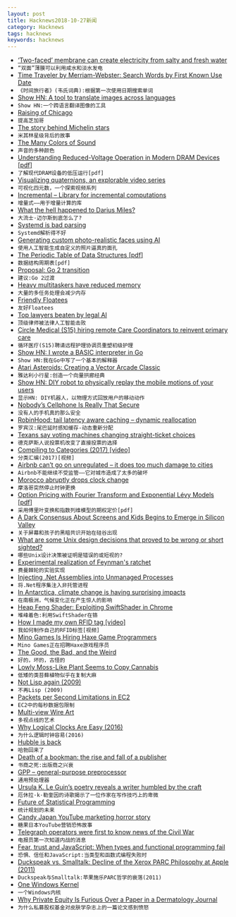 ```yaml
---
layout: post
title: Hacknews2018-10-27新闻
category: Hacknews
tags: hacknews
keywords: hacknews
---
```




- [‘Two-faced’ membrane can create electricity from salty and fresh water](http://www.sciencemag.org/news/2018/10/two-faced-membrane-can-create-electricity-nothing-salty-water)
- `“双面”薄膜可以利用咸水和淡水发电`
- [Time Traveler by Merriam-Webster: Search Words by First Known Use Date](https://www.merriam-webster.com/time-traveler)
- `《时间旅行者》(韦氏词典):根据第一次使用日期搜索单词`
- [Show HN: A tool to translate images across languages](https://blog.imgtranslate.com/what/)
- `Show HN:一个跨语言翻译图像的工具`
- [Raising of Chicago](https://en.wikipedia.org/wiki/Raising_of_Chicago)
- `提高芝加哥`
- [The story behind Michelin stars](http://www.bbc.com/travel/story/20181024-the-ingenious-story-behind-michelin-stars)
- `米其林星级背后的故事`
- [The Many Colors of Sound](https://www.theatlantic.com/science/archive/2016/02/white-noise-sound-colors/462972/?single_page=true)
- `声音的多种颜色`
- [Understanding Reduced-Voltage Operation in Modern DRAM Devices [pdf]](http://www.pdl.cmu.edu/PDL-FTP/NVM/17sigmetrics_voltron.pdf)
- `了解现代DRAM设备的低压运行[pdf]`
- [Visualizing quaternions, an explorable video series](https://eater.net/quaternions)
- `可视化四元数，一个探索视频系列`
- [Incremental – Library for incremental computations](https://opensource.janestreet.com/incremental/)
- `增量式——用于增量计算的库`
- [What the hell happened to Darius Miles?](https://www.theplayerstribune.com/en-us/articles/what-the-hell-happened-to-darius-miles)
- `大流士·迈尔斯到底怎么了?`
- [Systemd is bad parsing](https://blog.erratasec.com/2018/10/systemd-is-bad-parsing-and-should-feel.html)
- `Systemd解析得不好`
- [Generating custom photo-realistic faces using AI](https://blog.insightdatascience.com/generating-custom-photo-realistic-faces-using-ai-d170b1b59255)
- `使用人工智能生成自定义的照片逼真的面孔`
- [The Periodic Table of Data Structures [pdf]](https://stratos.seas.harvard.edu/files/stratos/files/periodictabledatastructures.pdf)
- `数据结构周期表[pdf]`
- [Proposal: Go 2 transition](https://github.com/golang/proposal/blob/master/design/28221-go2-transitions.md)
- `建议:Go 2过渡`
- [Heavy multitaskers have reduced memory](https://news.stanford.edu/2018/10/25/decade-data-reveals-heavy-multitaskers-reduced-memory-psychologist-says/)
- `大量的多任务处理会减少内存`
- [Friendly Floatees](https://en.wikipedia.org/wiki/Friendly_Floatees)
- `友好Floatees`
- [Top lawyers beaten by legal AI](https://hackernoon.com/20-top-lawyers-were-beaten-by-legal-ai-here-are-their-surprising-responses-5dafdf25554d)
- `顶级律师被法律人工智能击败`
- [Circle Medical (S15) hiring remote Care Coordinators to reinvent primary care](https://jobs.lever.co/circlemedical/63b62b12-1904-4043-8b2a-81109d3551d5?lever-origin=applied&amp;lever-source%5B%5D=HACKERNEWS)
- `循环医疗(S15)聘请远程护理协调员重塑初级护理`
- [Show HN: I wrote a BASIC interpreter in Go](https://github.com/skx/gobasic)
- `Show HN:我在Go中写了一个基本的解释器`
- [Atari Asteroids: Creating a Vector Arcade Classic](https://arcadeblogger.com/2018/10/24/atari-asteroids-creating-a-vector-arcade-classic/)
- `雅达利小行星:创造一个向量拱廊经典`
- [Show HN: DIY robot to physically replay the mobile motions of your users](https://remotion.cs.brown.edu)
- `显示HN: DIY机器人，以物理方式回放用户的移动动作`
- [Nobody’s Cellphone Is Really That Secure](https://www.theatlantic.com/technology/archive/2018/10/president-trump-and-cell-phone-security/574096/?single_page=true)
- `没有人的手机真的那么安全`
- [RobinHood: tail latency aware caching – dynamic reallocation](https://blog.acolyer.org/2018/10/26/robinhood-tail-latency-aware-caching-dynamic-reallocation-from-cache-rich-to-cache-poor/)
- `罗宾汉:尾巴延时感知缓存-动态重新分配`
- [Texans say voting machines changing straight-ticket choices](https://apnews.com/a8825810d10441f2ad828e95d6851d55)
- `德克萨斯人说投票机改变了直接投票的选择`
- [Compiling to Categories (2017) [video]](https://www.youtube.com/watch?v=SVRYcrhRCes)
- `分类汇编(2017)[视频]`
- [Airbnb can’t go on unregulated – it does too much damage to cities](https://www.theguardian.com/commentisfree/2018/oct/24/airbnb-unregulated-damage-cities-barcelona-law-locals)
- `Airbnb不能继续不受监管——它对城市造成了太多的破坏`
- [Morocco abruptly drops clock change](https://www.bbc.com/news/world-africa-45995634)
- `摩洛哥突然停止时钟更换`
- [Option Pricing with Fourier Transform and Exponential Lévy Models [pdf]](http://maxmatsuda.com/Papers/2004/Matsuda%20Intro%20FT%20Pricing.pdf)
- `采用傅里叶变换和指数列维模型的期权定价[pdf]`
- [A Dark Consensus About Screens and Kids Begins to Emerge in Silicon Valley](https://www.nytimes.com/2018/10/26/style/phones-children-silicon-valley.html)
- `关于屏幕和孩子的黑暗共识开始在硅谷出现`
- [What are some Unix design decisions that proved to be wrong or short sighted?](https://www.reddit.com/r/unix/comments/9rfj8t/what_are_some_unix_design_decisions_that_proved/)
- `哪些Unix设计决策被证明是错误的或短视的?`
- [Experimental realization of Feynman&#39;s ratchet](http://iopscience.iop.org/article/10.1088/1367-2630/aae71f/meta)
- `费曼棘轮的实验实现`
- [Injecting .Net Assemblies into Unmanaged Processes](https://movaxbx.ru/2018/10/23/injecting-net-assemblies-into-unmanaged-processes/)
- `将.Net程序集注入非托管进程`
- [In Antarctica, climate change is having surprising impacts](https://www.nationalgeographic.com/magazine/2018/11/antarctica-climate-change-western-peninsula-ice-melt-krill-penguin-leopard-seal/)
- `在南极洲，气候变化正在产生惊人的影响`
- [Heap Feng Shader: Exploiting SwiftShader in Chrome](https://googleprojectzero.blogspot.com/2018/10/heap-feng-shader-exploiting-swiftshader.html)
- `堆峰着色:利用SwiftShader在铬`
- [How I made my own RFID tag [video]](https://www.youtube.com/watch?v=PWzyPZAPbt0)
- `我如何制作自己的RFID标签[视频]`
- [Mino Games Is Hiring Haxe Game Programmers](https://mino-games.workable.com/jobs/415887)
- `Mino Games正在招聘Haxe游戏程序员`
- [The Good, the Bad, and the Weird](https://blog.trailofbits.com/2018/10/26/the-good-the-bad-and-the-weird/)
- `好的，坏的，古怪的`
- [Lowly Moss-Like Plant Seems to Copy Cannabis](https://www.scientificamerican.com/article/lowly-moss-like-plant-seems-to-copy-cannabis/)
- `低矮的类苔藓植物似乎在复制大麻`
- [Not Lisp again (2009)](https://funcall.blogspot.com/2009/03/not-lisp-again.html)
- `不再Lisp (2009)`
- [Packets per Second Limitations in EC2](https://www.bluematador.com/blog/ec2-packets-per-second-guaranteed-throughput-vs-best-effort)
- `EC2中的每秒数据包限制`
- [Multi-view Wire Art](https://cgv.cs.nthu.edu.tw/projects/recreational_graphics/MVWA)
- `多视点线的艺术`
- [Why Logical Clocks Are Easy (2016)](https://queue.acm.org/detail.cfm?id=2917756)
- `为什么逻辑时钟容易(2016)`
- [Hubble is back](https://www.nasa.gov/feature/goddard/2018/update-on-the-hubble-space-telescope-safe-mode)
- `哈勃回来了`
- [Death of a bookman: the rise and fall of a publisher](http://standpointmag.co.uk/node/7270/full)
- `书商之死:出版商之兴衰`
- [GPP – general-purpose preprocessor](https://logological.org/gpp)
- `通用预处理器`
- [Ursula K. Le Guin’s poetry reveals a writer humbled by the craft](https://www.poetryfoundation.org/articles/148040/always-beginning)
- `厄休拉·k·勒奎因的诗歌揭示了一位作家在写作技巧上的卑微`
- [Future of Statistical Programming](http://www.science.smith.edu/~amcnamara/FoSP.html)
- `统计规划的未来`
- [Candy Japan YouTube marketing horror story](https://www.candyjapan.com/behind-the-scenes/youtube-marketing-horror-story)
- `糖果日本YouTube营销恐怖故事`
- [Telegraph operators were first to know news of the Civil War](https://www.laphamsquarterly.org/roundtable/prophets-war)
- `电报员第一次知道内战的消息`
- [Fear, trust and JavaScript: When types and functional programming fail](https://www.reaktor.com/blog/fear-trust-and-javascript/)
- `恐惧、信任和JavaScript:当类型和函数式编程失败时`
- [Duckspeak vs. Smalltalk: Decline of the Xerox PARC Philosophy at Apple (2011)](http://dorophone.blogspot.com/2011/07/duckspeak-vs-smalltalk.html?view=classic)
- `Duckspeak与Smalltalk:苹果施乐PARC哲学的衰落(2011)`
- [One Windows Kernel](https://techcommunity.microsoft.com/t5/Windows-Kernel-Internals/One-Windows-Kernel/ba-p/267142)
- `一个Windows内核`
- [Why Private Equity Is Furious Over a Paper in a Dermatology Journal](https://www.nytimes.com/2018/10/26/health/private-equity-dermatology.html)
- `为什么私募股权基金对皮肤学杂志上的一篇论文感到愤怒`

